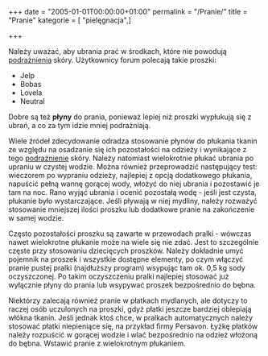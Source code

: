 +++
date = "2005-01-01T00:00:00+01:00"
permalink = "/Pranie/"
title = "Pranie"
kategorie = [ "pielęgnacja",]

+++

Należy uważać, aby ubrania prać w środkach, które nie powodują [podrażnienia](/atopedia/podrażnienie "wikilink") skóry. Użytkownicy forum polecają takie proszki:

-   Jelp
-   Bobas
-   Lovela
-   Neutral

Dobre są też **płyny** do prania, ponieważ lepiej niż proszki wypłukują się z ubrań, a co za tym idzie mniej podrażniają.

Wiele źródeł zdecydowanie odradza stosowanie płynów do płukania tkanin ze względu na osadzanie się ich pozostałości na odzieży i wynikające z tego [podrażnienie](/atopedia/podrażnienie "wikilink") skóry. Należy natomiast wielokrotnie płukać ubrania po upraniu w czystej wodzie. Można również przeprowadzić następujący test: wieczorem po wypraniu odzieży, najlepiej z opcją dodatkowego płukania, napuścić pełną wannę gorącej wody, włożyć do niej ubrania i pozostawić je tam na noc. Rano wyjąć ubrania i ocenić pozostałą wodę - jeśli jest czysta, płukanie było wystarczające. Jeśli pływają w niej mydliny, należy rozważyć stosowanie mniejszej ilości proszku lub dodatkowe pranie na zakończenie w samej wodzie.

Często pozostałości proszku są zawarte w przewodach pralki - wówczas nawet wielokrotne płukanie może na wiele się nie zdać. Jest to szczególnie częste przy stosowaniu dziecięcych proszków. Należy dokładnie umyć pojemnik na proszek i wszystkie dostępne elementy, po czym włączyć pranie pustej pralki (najdłuższy program) wsypując tam ok. 0,5 kg sody oczyszczonej. Po takim oczyszczeniu pralki najlepiej stosować już wyłącznie płyny do prania lub wsypywać proszek bezpośrednio do bębna.

Niektórzy zalecają również pranie w płatkach mydlanych, ale dotyczy to raczej osób uczulonych na proszki, gdyż płatki jeszcze bardziej oblepiają włókna tkanin. Jeśli jednak ktoś chce, w pralkach automatycznych należy stosować płatki niepieniące się, na przykład firmy Persavon. Łyżkę płatków należy rozpuścić w gorącej wodzie i wlać bezpośrednio na odzież włożoną do bębna. Wstawić pranie z wielokrotnym płukaniem.
